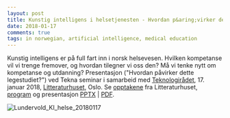 ```yaml
---
layout: post
title: Kunstig intelligens i helsetjenesten - Hvordan p&aring;virker dette legestudiet?
date: 2018-01-17
comments: true
tags: in norwegian, artificial intelligence, medical education
---
```


Kunstig intelligens er på full fart inn i norsk helsevesen. Hvilken kompetanse vil vi trenge fremover, og hvordan tilegner vi oss den? Må vi tenke nytt om kompetanse og utdanning? Presentasjon ("Hvordan påvirker dette legestudiet?") ved Tekna seminar i samarbeid med [Teknologir&aring;det](https://teknologiradet.no), 17. januar 2018, [Litteraturhuset](http://litteraturhuset.no), Oslo. 
Se [opptakene](https://ikt.tekna.no/kunstig-intelligens-i-helsetjenester/) fra Litteraturhuset, 
[program](https://www.tekna.no/kurs/kunstig-intelligens-i-helsetjenesten-35641/) og presentasjon 
[PPTX](https://drive.google.com/file/d/1vCQY7_WUTR8oNQBFskMcp9dK2Bjxnhq4/view?usp=sharing) | [PDF](https://drive.google.com/file/d/15oDJ7tTIfmr6Pc4_gwOUWN90mPrQxdRq/view?usp=sharing). 
    

![Lundervold_KI_helse_20180117](http://arvidl.github.io/images/2018-01-17-kunstig-intelligens-i-helsetjenesten.png "Lundervold_KI_helse_20180117")
